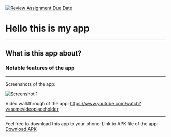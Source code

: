 [![Review Assignment Due Date](https://classroom.github.com/assets/deadline-readme-button-22041afd0340ce965d47ae6ef1cefeee28c7c493a6346c4f15d667ab976d596c.svg)](https://classroom.github.com/a/nFwNRjQk)
# Hello this is my app

-----------

## What is this app about?


### Notable features of the app


-----------

Screenshots of the app:

![Screenshot 1](./docs/placeholder.jpg)

Video walkthrough of the app:
https://www.youtube.com/watch?v=somevideoplaceholder


------------

Feel free to download this app to your phone:
Link to APK file of the app: [Download APK](./docs/app-release.apk)




